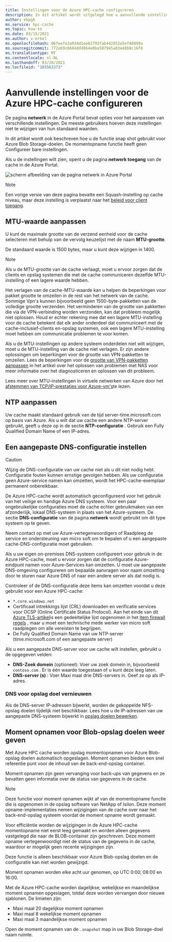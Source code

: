 ```yaml
---
title: Instellingen voor de Azure HPC-cache configureren
description: In dit artikel wordt uitgelegd hoe u aanvullende instellingen voor de cache kunt configureren, zoals MTU, aangepaste NTP-en DNS-configuratie en hoe u toegang krijgt tot de Express-moment opnamen vanuit Azure Blob-opslag doelen.
author: ekpgh
ms.service: hpc-cache
ms.topic: how-to
ms.date: 03/15/2021
ms.author: v-erkel
ms.openlocfilehash: 06feefe3a934d1ee02793fab442852e5ef40899a
ms.sourcegitcommit: 772eb9c6684dd4864e0ba507945a83e48b8c16f0
ms.translationtype: MT
ms.contentlocale: nl-NL
ms.lasthandoff: 03/20/2021
ms.locfileid: "103563373"
---
```

# <a name="configure-additional-azure-hpc-cache-settings"></a>Aanvullende instellingen voor de Azure HPC-cache configureren

De pagina **netwerk** in de Azure Portal bevat opties voor het aanpassen van verschillende instellingen. De meeste gebruikers hoeven deze instellingen niet te wijzigen van hun standaard waarden.

In dit artikel wordt ook beschreven hoe u de functie snap shot gebruikt voor Azure Blob Storage-doelen. De momentopname functie heeft geen Configureer bare instellingen.

Als u de instellingen wilt zien, opent u de pagina **netwerk toegang** van de cache in de Azure Portal.

![scherm afbeelding van de pagina netwerk in Azure Portal](media/networking-page.png)

> [!NOTE]
> Een vorige versie van deze pagina bevatte een Squash-instelling op cache niveau, maar deze instelling is verplaatst naar het [beleid voor client toegang](access-policies.md).

<!-- >> [!TIP]
> The [Managing Azure HPC Cache video](https://azure.microsoft.com/resources/videos/managing-hpc-cache/) shows the networking page and its settings. -->

## <a name="adjust-mtu-value"></a>MTU-waarde aanpassen
<!-- linked from troubleshoot-nas article -->

U kunt de maximale grootte van de verzend eenheid voor de cache selecteren met behulp van de vervolg keuzelijst met de naam **MTU-grootte**.

De standaard waarde is 1500 bytes, maar u kunt deze wijzigen in 1400.

> [!NOTE]
> Als u de MTU-grootte van de cache verlaagt, moet u ervoor zorgen dat de clients en opslag systemen die met de cache communiceren dezelfde MTU-instelling of een lagere waarde hebben.

Het verlagen van de cache-MTU-waarde kan u helpen de beperkingen voor pakket grootte te omzeilen in de rest van het netwerk van de cache. Sommige Vpn's kunnen bijvoorbeeld geen 1500-byte-pakketten van de volledige grootte verzenden. Het verminderen van de grootte van pakketten die via de VPN-verbinding worden verzonden, kan dat probleem mogelijk niet oplossen. Houd er echter rekening mee dat een lagere MTU-instelling voor de cache betekent dat elk ander onderdeel dat communiceert met de cache-inclusief-clients en-opslag systemen, ook een lagere MTU-instelling moet hebben om communicatie problemen te voor komen.

Als u de MTU-instellingen op andere systeem onderdelen niet wilt wijzigen, moet u de MTU-instelling van de cache niet verlagen. Er zijn andere oplossingen om beperkingen voor de grootte van VPN-pakketten te omzeilen. Lees de beperkingen voor de [grootte van VPN-pakketten aanpassen](troubleshoot-nas.md#adjust-vpn-packet-size-restrictions) in het artikel over het oplossen van problemen met NAS voor meer informatie over het diagnosticeren en oplossen van dit probleem.

Lees meer over MTU-instellingen in virtuele netwerken van Azure door het [afstemmen van TCP/IP-prestaties voor Azure-vm's](../virtual-network/virtual-network-tcpip-performance-tuning.md)te lezen.

## <a name="customize-ntp"></a>NTP aanpassen

Uw cache maakt standaard gebruik van de tijd server-time.microsoft.com op basis van Azure. Als u wilt dat uw cache een andere NTP-server gebruikt, geeft u deze op in de sectie **NTP-configuratie** . Gebruik een Fully Qualified Domain Name of een IP-adres.

## <a name="set-a-custom-dns-configuration"></a>Een aangepaste DNS-configuratie instellen

> [!CAUTION]
> Wijzig de DNS-configuratie van uw cache niet als u dit niet nodig hebt. Configuratie fouten kunnen ernstige gevolgen hebben. Als uw configuratie geen Azure-service namen kan omzetten, wordt het HPC-cache-exemplaar permanent onbereikbaar.

De Azure HPC-cache wordt automatisch geconfigureerd voor het gebruik van het veilige en handige Azure DNS systeem. Voor een paar ongebruikelijke configuraties moet de cache echter gebruikmaken van een afzonderlijk, lokaal DNS-systeem in plaats van het Azure-systeem. De sectie **DNS-configuratie** van de pagina **netwerk** wordt gebruikt om dit type systeem op te geven.

Neem contact op met uw Azure-vertegenwoordigers of Raadpleeg de service en ondersteuning van micro soft om te bepalen of u een aangepaste cache-DNS-configuratie moet gebruiken.

Als u uw eigen on-premises DNS-systeem configureert voor gebruik in de Azure HPC-cache, moet u ervoor zorgen dat de configuratie Azure-eindpunt namen voor Azure-Services kan omzetten. U moet uw aangepaste DNS-omgeving configureren om bepaalde aanvragen voor naam omzetting door te sturen naar Azure DNS of naar een andere server als dat nodig is.

Controleer of de DNS-configuratie deze items kan omzetten voordat u deze gebruikt voor een Azure HPC-cache:

* ``*.core.windows.net``
* Certificaat intrekkings lijst (CRL) downloaden en verificatie services voor OCSP (Online Certificate Status Protocol). Aan het einde van dit [Azure TLS-artikel](../security/fundamentals/tls-certificate-changes.md)is een gedeeltelijke lijst opgenomen in het [item firewall regels](../security/fundamentals/tls-certificate-changes.md#will-this-change-affect-me) , maar u moet een technische mede werker van micro soft raadplegen om alle vereisten te begrijpen.
* De Fully Qualified Domain Name van uw NTP-server (time.microsoft.com of een aangepaste server)

Als u een aangepaste DNS-server voor uw cache wilt instellen, gebruikt u de opgegeven velden:

* **DNS-Zoek domein** (optioneel): Voer uw zoek domein in, bijvoorbeeld ``contoso.com`` . Er is één waarde toegestaan of u kunt deze leeg laten.
* **DNS-server (s)** : Voer Maxi maal drie DNS-servers in. Geef ze op als IP-adres.

<!-- 
  > [!NOTE]
  > The cache will use only the first DNS server it successfully finds. -->

### <a name="refresh-storage-target-dns"></a>DNS voor opslag doel vernieuwen

Als de DNS-server IP-adressen bijwerkt, worden de gekoppelde NFS-opslag doelen tijdelijk niet beschikbaar. Lees hoe u de IP-adressen van uw aangepaste DNS-systeem bijwerkt in [opslag doelen bewerken](hpc-cache-edit-storage.md#update-ip-address-custom-dns-configurations-only).

## <a name="view-snapshots-for-blob-storage-targets"></a>Moment opnamen voor Blob-opslag doelen weer geven

Met Azure HPC cache worden opslag momentopnamen voor Azure Blob-opslag doelen automatisch opgeslagen. Moment opnamen bieden een snel referentie punt voor de inhoud van de back-end-opslag container.

Moment opnamen zijn geen vervanging voor back-ups van gegevens en ze bevatten geen informatie over de status van gegevens in de cache.

> [!NOTE]
> Deze functie voor moment opnamen wijkt af van de momentopname functie die is opgenomen in de opslag software van NetApp of Isilon. Deze moment opname-implementaties nemen wijzigingen van de cache over naar het back-end-opslag systeem voordat de moment opname wordt gemaakt.
>
> Voor efficiëntie worden de wijzigingen in de Azure HPC-cache momentopname niet eerst leeg gemaakt en worden alleen gegevens vastgelegd die naar de BLOB-container zijn geschreven. Deze moment opname vertegenwoordigt niet de status van de gegevens in de cache, waardoor er mogelijk geen recente wijzigingen zijn.

Deze functie is alleen beschikbaar voor Azure Blob-opslag doelen en de configuratie kan niet worden gewijzigd.

Moment opnamen worden elke acht uur genomen, op UTC 0:00, 08:00 en 16:00.

Met de Azure HPC-cache worden dagelijkse, wekelijkse en maandelijkse moment opnamen opgeslagen, totdat deze worden vervangen door nieuwe sjablonen. De limieten zijn:

* Maxi maal 20 dagelijkse moment opnamen
* Maxi maal 8 wekelijkse moment opnamen
* Maxi maal 3 maandelijkse moment opnamen

Open de moment opnamen van de `.snapshot` map in uw Blob Storage-doel naam ruimte.
